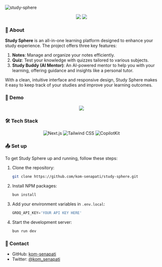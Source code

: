 ![study-sphere](https://socialify.git.ci/kom-senapati/study-sphere/image?font=Rokkitt&language=1&name=1&owner=1&pattern=Charlie%20Brown&theme=Light)

<p align="center">
  <img src="https://img.shields.io/badge/npm-v.0.21.0-red"  />
  <img src="https://img.shields.io/badge/LICENSE-MIT-green"  />
</p>

### :star2: About
**Study Sphere** is an all-in-one learning platform designed to enhance your study experience. The project offers three key features:
1. **Notes**: Manage and organize your notes efficiently.
2. **Quiz**: Test your knowledge with quizzes tailored to various subjects.
3. **Study Buddy (AI Mentor)**: An AI-powered mentor to help you with your learning, offering guidance and insights like a personal tutor.

With a clean, intuitive interface and responsive design, Study Sphere makes it easy to keep track of your studies and improve your learning outcomes.

### :movie_camera: Demo
<p align="center">
    <a href="https://www.youtube.com/watch?v=a5dYdKVxN4k">
        <img src="https://img.freepik.com/free-vector/modern-red-video-media-player-template_1017-23409.jpg"/>
    </a>
</p>

### :hammer_and_wrench: Tech Stack
<p align="center">
  <img src="https://img.shields.io/badge/Next.js-black?logo=next.js" alt="Next.js" />
  <img src="https://img.shields.io/badge/Tailwind_CSS-38B2AC?logo=tailwind-css&logoColor=white" alt="Tailwind CSS" />
  <img src="https://img.shields.io/badge/CopilotKit-🪁-black" alt="CopilotKit" />
</p>

### :outbox_tray: Set up
To get Study Sphere up and running, follow these steps:

1. Clone the repository:
   ```sh
   git clone https://github.com/kom-senapati/study-sphere.git
   ```

2. Install NPM packages:
   ```sh
   bun install
   ```

3. Add your environment variables in `.env.local`:
   ```js
   GROQ_API_KEY='YOUR API KEY HERE'
   ```

4. Start the development server:
   ```sh
   bun run dev
   ```

### :email: Contact
- GitHub: [kom-senapati](https://github.com/kom-senapati)
- Twitter: [@kom_senapati](https://x.com/kom_senapati)
